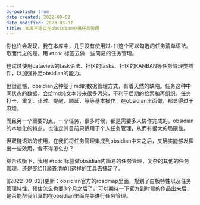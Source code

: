 ```yaml
---
dg-publish: true
date created: 2022-09-02
date modified: 2023-03-07
title: 本库不建议在obsidian中搞任务管理
---
```


你也许会发现，我在本库中，几乎没有使用过`-[]`这个可以勾选的任务清单语法。取而代之的是，用 `#todo` 标签去做一些简易的任务管理。

也试过使用dataview的task语法、社区的tasks、社区的KANBAN等任务管理类插件，以加强补足obsidian的能力。

但很遗憾，obsidian这种基于md的数据管理方式，有着天然的缺陷。任务这种中间状态的数据，会给md纯文本带来很多污染，不利于后期的检索和再组织。任务打卡、重复、计时、提醒、顺延，等等基本操作，在obsidian里面做，都显得过于麻烦。

而且另一个重要的点。一个任务，很多时候，都是需要多人协作完成的。obsidian的本地化的特点，也注定其目前只适用于个人任务管理，从而有很大的局限性。

但双链语法的使用，在我们将任务管理集成到obsidian中来之后，又确实能够发挥出一些效用，舍不得怎么办？

综合权衡下，我用 `#todo` 标签做obsidian内简易的任务管理，复杂的其他的任务管理，还是交给[[滴答清单]]这样的工具去搞定了。

[[2022-09-02]]更新：obsidian官方的roadmap里面，规划了白板特性以及任务管理特性，预估怎么也要3个月之后了。可以期待一下官方到时候的作品出来后，是否能帮我们真的在obsidian里面完美进行任务管理。
